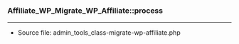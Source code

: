 ### Affiliate_WP_Migrate_WP_Affiliate::process

----

- Source file: admin_tools_class-migrate-wp-affiliate.php